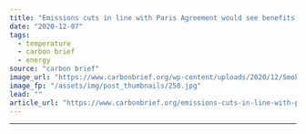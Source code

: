 ```yaml
---
title: "Emissions cuts in line with Paris Agreement would see benefits ‘within two decades’"
date: "2020-12-07"
tags: 
  - temperature
  - carbon brief
  - energy
source: "carbon brief"
image_url: "https://www.carbonbrief.org/wp-content/uploads/2020/12/Smoke-emitting-from-factory-583x372.jpg"
image_fp: "/assets/img/post_thumbnails/258.jpg"
lead: ""
article_url: "https://www.carbonbrief.org/emissions-cuts-in-line-with-paris-agreement-would-see-benefits-within-two-decades"
---
```


---
